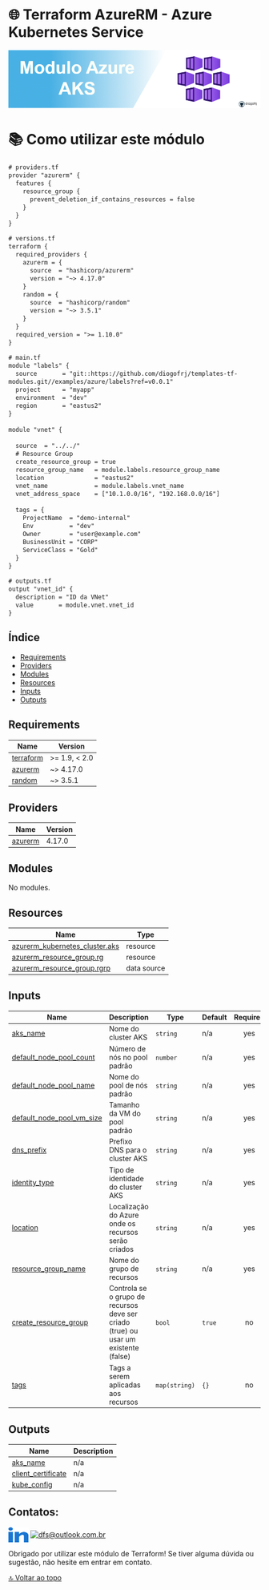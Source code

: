 <!-- BEGIN_TF_DOCS -->
<!-- Título do Módulo -->
# 🌐 Terraform AzureRM - Azure Kubernetes Service

![Banner](docs/images/Module-banner.png)

# 📚 Como utilizar este módulo

```hcl
# providers.tf
provider "azurerm" {
  features {
    resource_group {
      prevent_deletion_if_contains_resources = false
    }
  }
}
```

```hcl
# versions.tf
terraform {
  required_providers {
    azurerm = {
      source  = "hashicorp/azurerm"
      version = "~> 4.17.0"
    }
    random = {
      source  = "hashicorp/random"
      version = "~> 3.5.1"
    }
  }
  required_version = ">= 1.10.0"
}
```

```hcl
# main.tf
module "labels" {
  source       = "git::https://github.com/diogofrj/templates-tf-modules.git//examples/azure/labels?ref=v0.0.1"
  project      = "myapp"
  environment  = "dev"
  region       = "eastus2"
}

module "vnet" {

  source  = "../../"
  # Resource Group
  create_resource_group = true
  resource_group_name   = module.labels.resource_group_name
  location              = "eastus2"
  vnet_name             = module.labels.vnet_name
  vnet_address_space    = ["10.1.0.0/16", "192.168.0.0/16"]

  tags = {
    ProjectName  = "demo-internal"
    Env          = "dev"
    Owner        = "user@example.com"
    BusinessUnit = "CORP"
    ServiceClass = "Gold"
  }
}
```
```hcl
# outputs.tf
output "vnet_id" {
  description = "ID da VNet"
  value       = module.vnet.vnet_id
}
```

## Índice

- [Requirements](#requirements)
- [Providers](#providers)
- [Modules](#modules)
- [Resources](#resources)
- [Inputs](#inputs)
- [Outputs](#outputs)

## Requirements

| Name | Version |
|------|---------|
| <a name="requirement_terraform"></a> [terraform](#requirement\_terraform) | >= 1.9, < 2.0 |
| <a name="requirement_azurerm"></a> [azurerm](#requirement\_azurerm) | ~> 4.17.0 |
| <a name="requirement_random"></a> [random](#requirement\_random) | ~> 3.5.1 |

## Providers

| Name | Version |
|------|---------|
| <a name="provider_azurerm"></a> [azurerm](#provider\_azurerm) | 4.17.0 |

## Modules

No modules.

## Resources

| Name | Type |
|------|------|
| [azurerm_kubernetes_cluster.aks](https://registry.terraform.io/providers/hashicorp/azurerm/latest/docs/resources/kubernetes_cluster) | resource |
| [azurerm_resource_group.rg](https://registry.terraform.io/providers/hashicorp/azurerm/latest/docs/resources/resource_group) | resource |
| [azurerm_resource_group.rgrp](https://registry.terraform.io/providers/hashicorp/azurerm/latest/docs/data-sources/resource_group) | data source |

## Inputs

| Name | Description | Type | Default | Required |
|------|-------------|------|---------|:--------:|
| <a name="input_aks_name"></a> [aks\_name](#input\_aks\_name) | Nome do cluster AKS | `string` | n/a | yes |
| <a name="input_default_node_pool_count"></a> [default\_node\_pool\_count](#input\_default\_node\_pool\_count) | Número de nós no pool padrão | `number` | n/a | yes |
| <a name="input_default_node_pool_name"></a> [default\_node\_pool\_name](#input\_default\_node\_pool\_name) | Nome do pool de nós padrão | `string` | n/a | yes |
| <a name="input_default_node_pool_vm_size"></a> [default\_node\_pool\_vm\_size](#input\_default\_node\_pool\_vm\_size) | Tamanho da VM do pool padrão | `string` | n/a | yes |
| <a name="input_dns_prefix"></a> [dns\_prefix](#input\_dns\_prefix) | Prefixo DNS para o cluster AKS | `string` | n/a | yes |
| <a name="input_identity_type"></a> [identity\_type](#input\_identity\_type) | Tipo de identidade do cluster AKS | `string` | n/a | yes |
| <a name="input_location"></a> [location](#input\_location) | Localização do Azure onde os recursos serão criados | `string` | n/a | yes |
| <a name="input_resource_group_name"></a> [resource\_group\_name](#input\_resource\_group\_name) | Nome do grupo de recursos | `string` | n/a | yes |
| <a name="input_create_resource_group"></a> [create\_resource\_group](#input\_create\_resource\_group) | Controla se o grupo de recursos deve ser criado (true) ou usar um existente (false) | `bool` | `true` | no |
| <a name="input_tags"></a> [tags](#input\_tags) | Tags a serem aplicadas aos recursos | `map(string)` | `{}` | no |

## Outputs

| Name | Description |
|------|-------------|
| <a name="output_aks_name"></a> [aks\_name](#output\_aks\_name) | n/a |
| <a name="output_client_certificate"></a> [client\_certificate](#output\_client\_certificate) | n/a |
| <a name="output_kube_config"></a> [kube\_config](#output\_kube\_config) | n/a |

<h2 align="left">Contatos:</h2>
<p align="left">
    <a href="https://linkedin.com/in/diogofernandesrj" target="blank"><img align="center" src="https://raw.githubusercontent.com/diogofrj/misc/main/images/Social/linked-in-alt.svg" alt="diogofernandesrj" height="30" width="40" /></a>
    <a href="mailto:dfs@outlook.com.br" target="blank"><img align="center" src="https://img.icons8.com/?size=48&id=OumT4lIcOllS&format=png" alt="dfs@outlook.com.br" height="30" width="40" /></a>
</p>

Obrigado por utilizar este módulo de Terraform! Se tiver alguma dúvida ou sugestão, não hesite em entrar em contato.

[🔝 Voltar ao topo](#footer)
<!-- END_TF_DOCS -->